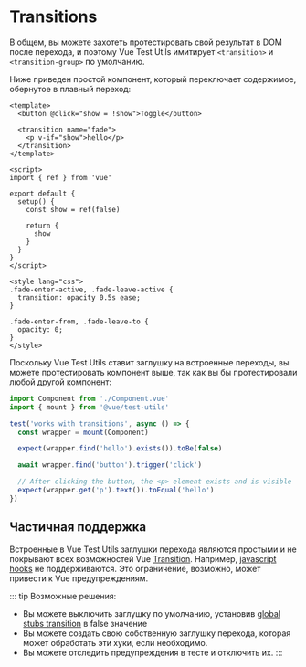 # Transitions

В общем, вы можете захотеть протестировать свой результат в DOM после перехода, и поэтому Vue Test Utils имитирует `<transition>` и `<transition-group>` по умолчанию.

Ниже приведен простой компонент, который переключает содержимое, обернутое в плавный переход:

```vue
<template>
  <button @click="show = !show">Toggle</button>

  <transition name="fade">
    <p v-if="show">hello</p>
  </transition>
</template>

<script>
import { ref } from 'vue'

export default {
  setup() {
    const show = ref(false)

    return {
      show
    }
  }
}
</script>

<style lang="css">
.fade-enter-active, .fade-leave-active {
  transition: opacity 0.5s ease;
}

.fade-enter-from, .fade-leave-to {
  opacity: 0;
}
</style>
```

Поскольку Vue Test Utils ставит заглушку на встроенные переходы, вы можете протестировать компонент выше, так как вы бы протестировали любой другой компонент:

```js
import Component from './Component.vue'
import { mount } from '@vue/test-utils'

test('works with transitions', async () => {
  const wrapper = mount(Component)

  expect(wrapper.find('hello').exists()).toBe(false)

  await wrapper.find('button').trigger('click')

  // After clicking the button, the <p> element exists and is visible
  expect(wrapper.get('p').text()).toEqual('hello')
})
```

## Частичная поддержка

Встроенные в Vue Test Utils заглушки перехода являются простыми и не покрывают всех возможностей Vue [Transition](https://vuejs.org/guide/built-ins/transition). Например, [javascript hooks](https://vuejs.org/guide/built-ins/transition#javascript-hooks) не поддерживаются. Это ограничение, возможно, может привести к Vue предупреждениям.


::: tip
Возможные решения:
- Вы можете выключить заглушку по умолчанию, установив [global stubs transition](/ru/api/#global-stubs) в false значение
- Вы можете создать свою собственную заглушку перехода, которая может обработать эти хуки, если необходимо.
- Вы можете отследить предупреждения в тесте и отключить их.
:::
